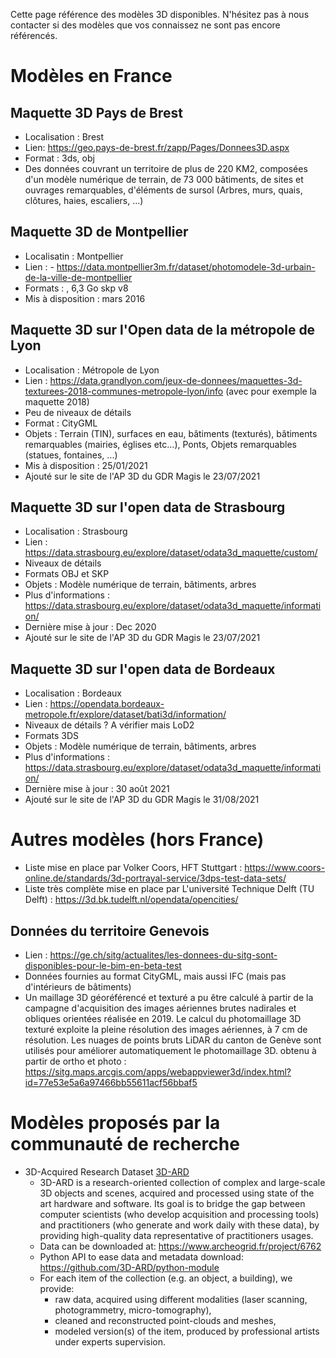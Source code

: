 Cette page référence des modèles 3D disponibles. N'hésitez pas à nous contacter si des modèles que vos connaissez ne sont pas encore référencés.


# Modèles en France

## Maquette 3D Pays de Brest
  * Localisation : Brest
  * Lien:  https://geo.pays-de-brest.fr/zapp/Pages/Donnees3D.aspx
  * Format : 3ds, obj
  * Des données couvrant un territoire de plus de 220 KM2, composées d'un modèle numérique de terrain, de 73 000 bâtiments, de sites et ouvrages remarquables, d'éléments de sursol (Arbres, murs, quais, clôtures, haies, escaliers, ...)


## Maquette 3D de Montpellier
  * Localisatin : Montpellier
  * Lien :  - https://data.montpellier3m.fr/dataset/photomodele-3d-urbain-de-la-ville-de-montpellier
  * Formats : , 6,3 Go skp v8
  * Mis à disposition : mars 2016


## Maquette 3D sur l'Open data de la métropole de Lyon
  * Localisation : Métropole de Lyon  
  * Lien : https://data.grandlyon.com/jeux-de-donnees/maquettes-3d-texturees-2018-communes-metropole-lyon/info (avec pour exemple la maquette 2018)
  * Peu de niveaux de détails
  * Format : CityGML
  * Objets : Terrain (TIN), surfaces en eau, bâtiments (texturés), bâtiments remarquables (mairies, églises etc…), Ponts, Objets remarquables (statues, fontaines, ...)
  * Mis à disposition : 25/01/2021
  * Ajouté sur le site de l'AP 3D du GDR Magis le 23/07/2021

## Maquette 3D sur l'open data de Strasbourg
  * Localisation : Strasbourg
  * Lien : https://data.strasbourg.eu/explore/dataset/odata3d_maquette/custom/
  * Niveaux de détails
  * Formats OBJ et SKP
  * Objets : Modèle numérique de terrain, bâtiments, arbres
  * Plus d'informations : https://data.strasbourg.eu/explore/dataset/odata3d_maquette/information/ 
  * Dernière mise à jour : Dec 2020
  * Ajouté sur le site de l'AP 3D du GDR Magis le 23/07/2021

## Maquette 3D sur l'open data de Bordeaux
  * Localisation : Bordeaux
  * Lien : https://opendata.bordeaux-metropole.fr/explore/dataset/bati3d/information/
  * Niveaux de détails ? A vérifier mais LoD2
  * Formats 3DS
  * Objets : Modèle numérique de terrain, bâtiments, arbres
  * Plus d'informations : https://data.strasbourg.eu/explore/dataset/odata3d_maquette/information/ 
  * Dernière mise à jour : 30 août 2021 
  * Ajouté sur le site de l'AP 3D du GDR Magis le 31/08/2021

# Autres modèles (hors France)
  * Liste mise en place par Volker Coors, HFT Stuttgart : https://www.coors-online.de/standards/3d-portrayal-service/3dps-test-data-sets/
  * Liste très complète mise en place par L'université Technique Delft (TU Delft) : https://3d.bk.tudelft.nl/opendata/opencities/
## Données du territoire Genevois
  * Lien : https://ge.ch/sitg/actualites/les-donnees-du-sitg-sont-disponibles-pour-le-bim-en-beta-test
  * Données fournies au format CityGML, mais aussi IFC (mais pas d'intérieurs de bâtiments)
  * Un maillage 3D géoréférencé et texturé a pu être calculé à partir de la campagne d'acquisition des images aériennes brutes nadirales et obliques orientées réalisée en 2019. Le calcul du photomaillage 3D texturé exploite la pleine résolution des images aériennes, à 7 cm de résolution. Les nuages de points bruts LiDAR du canton de Genève sont utilisés pour améliorer automatiquement le photomaillage 3D. obtenu à partir de ortho et photo : https://sitg.maps.arcgis.com/apps/webappviewer3d/index.html?id=77e53e5a6a97466bb55611acf56bbaf5


# Modèles proposés par la communauté de recherche 
  * 3D-Acquired Research Dataset [3D-ARD](https://3dard.cnrs.fr/) 
    * 3D-ARD is a research-oriented collection of complex and large-scale 3D objects and scenes, acquired and processed using state of the art hardware and software. Its goal is to bridge the gap between computer scientists (who develop acquisition and processing tools) and practitioners (who generate and work daily with these data), by providing high-quality data representative of practitioners usages.
     * Data can be downloaded at: https://www.archeogrid.fr/project/6762
     * Python API to ease data and metadata download: https://github.com/3D-ARD/python-module
     * For each item of the collection (e.g. an object, a building), we provide:
       * raw data, acquired using different modalities (laser scanning, photogrammetry, micro-tomography),
       * cleaned and reconstructed point-clouds and meshes,
       * modeled version(s) of the item, produced by professional artists under experts supervision. 
